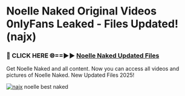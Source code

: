 # Noelle Naked Original Videos 0nlyFans Leaked - Files Updated! (najx)

<h3>🔴 CLICK HERE 🌐==►► <a href="https://tinyurl.com/yckcrads" rel="nofollow">Noelle Naked Updated Files</a></h3>

Get Noelle Naked and all content. Now you can access all videos and pictures of Noelle Naked. New Updated Files 2025!

[![najx](https://i.imgur.com/hpKpOFt.gif)](https://tinyurl.com/yckcrads)
noelle best naked